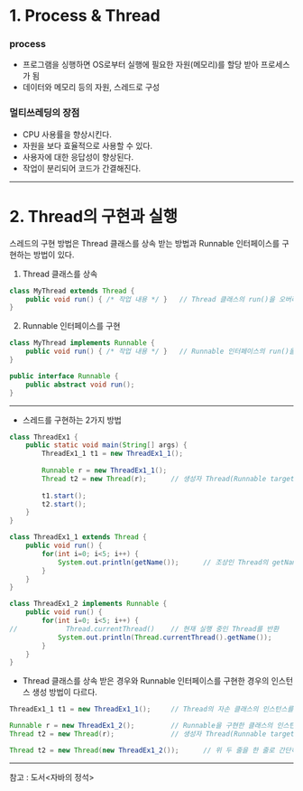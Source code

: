 # 1. Process & Thread


### process
- 프로그램을 싱행하면 OS로부터 실행에 필요한 자원(메모리)를 할당 받아 프로세스가 됨
- 데이터와 메모리 등의 자원, 스레드로 구성


### 멀티쓰레딩의 장점
- CPU 사용률을 향상시킨다.
- 자원을 보다 효율적으로 사용할 수 있다.
- 사용자에 대한 응답성이 향상된다.
- 작업이 분리되어 코드가 간결해진다.


---


# 2. Thread의 구현과 실행

스레드의 구현 방법은 Thread 클래스를 상속 받는 방법과 Runnable 인터페이스를 구현하는 방법이 있다.

1. Thread 클래스를 상속
```java
class MyThread extends Thread {
    public void run() { /* 작업 내용 */ }   // Thread 클래스의 run()을 오버라이딩
}
```

2. Runnable 인터페이스를 구현
```java
class MyThread implements Runnable {
    public void run() { /* 작업 내용 */ }   // Runnable 인터페이스의 run()을 구현
}
```

```java
public interface Runnable {
    public abstract void run();
}
```

---


- 스레드를 구현하는 2가지 방법

```java
class ThreadEx1 {
    public static void main(String[] args) {
        ThreadEx1_1 t1 = new ThreadEx1_1();
        
        Runnable r = new ThreadEx1_1();
        Thread t2 = new Thread(r);      // 생성자 Thread(Runnable target)
        
        t1.start();
        t2.start();
    }
}

class ThreadEx1_1 extends Thread {
    public void run() {
        for(int i=0; i<5; i++) {
            System.out.println(getName());      // 조상인 Thread의 getName()호출
        }
    }
}

class ThreadEx1_2 implements Runnable {
    public void run() {
        for(int i=0; i<5; i++) {
//            Thread.currentThread()    // 현재 실행 중인 Thread를 반환
            System.out.println(Thread.currentThread().getName());            
        }
    }
}
```

- Thread 클래스를 상속 받은 경우와 Runnable 인터페이스를 구현한 경우의 인스턴스 생성 방법이 다르다.
```java
ThreadEx1_1 t1 = new ThreadEx1_1();     // Thread의 자손 클래스의 인스턴스를 생성

Runnable r = new ThreadEx1_2();         // Runnable을 구현한 클래스의 인스턴스를 생성
Thread t2 = new Thread(r);              // 생성자 Thread(Runnable target)

Thread t2 = new Thread(new ThreadEx1_2());      // 위 두 줄을 한 줄로 간단히
```




---

참고 : 도서<자바의 정석>